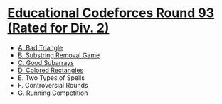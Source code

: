 # [Educational Codeforces Round 93 (Rated for Div. 2)](https://codeforces.com/contest/1398)

- [A. Bad Triangle](https://github.com/wingkwong/competitive-programming/blob/master/codeforces/contests/1398/A.cpp)
- [B. Substring Removal Game](https://github.com/wingkwong/competitive-programming/blob/master/codeforces/contests/1398/B.cpp)
- [C. Good Subarrays](https://github.com/wingkwong/competitive-programming/blob/master/codeforces/contests/1398/C.cpp)
- [D. Colored Rectangles](https://github.com/wingkwong/competitive-programming/blob/master/codeforces/contests/1398/D.cpp)
- E. Two Types of Spells
- F. Controversial Rounds
- G. Running Competition